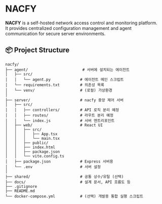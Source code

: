 # NACFY

**NACFY** is a self-hosted network access control and monitoring platform.  
It provides centralized configuration management and agent communication for secure server environments.

## 📦 Project Structure
```
nacfy/
├── agent/                        # 서버에 설치되는 에이전트
│   ├── src/
│   │   └── agent.py             # 에이전트 메인 스크립트
│   └── requirements.txt         # 의존성 목록
│   └── venv/                    # (로컬) 가상환경
│
├── server/                      # nacfy 중앙 제어 서버
│   ├── src/
│   │   ├── controllers/         # API 로직 분리 예정
│   │   ├── routes/              # 라우트 분리 예정
│   │   └── index.js             # 서버 엔트리포인트
│   ├── web/                     # React UI
│   │   ├── src/
│   │   │   ├── App.tsx
│   │   │   └── main.tsx
│   │   ├── public/
│   │   ├── index.html
│   │   ├── package.json
│   │   └── vite.config.ts
│   ├── package.json             # Express 서버용
│   └── .env                     # 서버 설정
│
├── shared/                      # 공통 상수/유틸 (선택)
├── docs/                        # 설계 문서, API 흐름도 등
├── .gitignore
├── README.md
└── docker-compose.yml           # (선택) 개발용 통합 실행 스크립트

```
